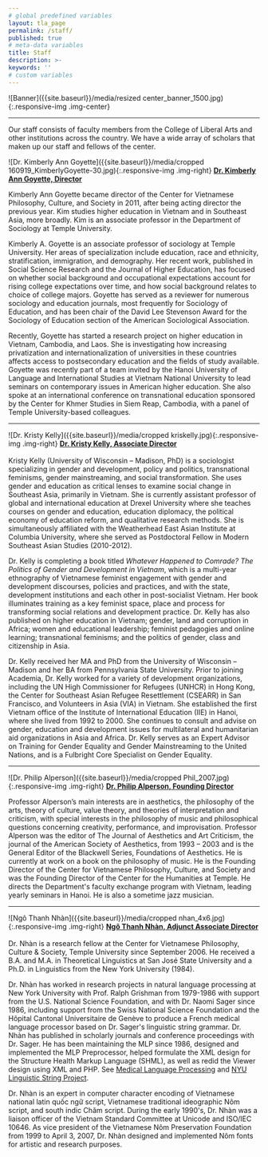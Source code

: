 ```yaml
---
# global predefined variables
layout: tla_page
permalink: /staff/
published: true
# meta-data variables
title: Staff
description: >-
keywords: ''
# custom variables
---
```

![Banner]({{site.baseurl}}/media/resized center_banner_1500.jpg){:.responsive-img .img-center}

___

Our staff consists of faculty members from the College of Liberal Arts and other institutions across the country. We have a wide array of scholars that maken up our staff and fellows of the center.

![Dr. Kimberly Ann Goyette]({{site.baseurl}}/media/cropped 160919_KimberlyGoyette-30.jpg){:.responsive-img .img-right}
**[Dr. Kimberly Ann Goyette, Director](https://liberalarts.temple.edu/academics/faculty/goyette-kimberly)**<br>

Kimberly Ann Goyette became director of the Center for Vietnamese Philosophy, Culture, and Society in 2011, after being acting director the previous year. Kim studies higher education in Vietnam and in Southeast Asia, more broadly. Kim is an associate professor in the Department of Sociology at Temple University.

Kimberly A. Goyette is an associate professor of sociology at Temple University.  Her areas of specialization include education, race and ethnicity, stratification, immigration, and demography.  Her recent work, published in Social Science Research and the Journal of Higher Education, has focused on whether social background and occupational expectations account for rising college expectations over time, and how social background relates to choice of college majors.  Goyette has served as a reviewer for numerous sociology and education journals, most frequently for Sociology of Education, and has been chair of the David Lee Stevenson Award for the Sociology of Education section of the American Sociological Association.

Recently, Goyette has started a research project on higher education in Vietnam, Cambodia, and Laos.  She is investigating how increasing privatization and internationalization of universities in these countries affects access to postsecondary education and the fields of study available.  Goyette was recently part of a team invited by the Hanoi University of Language and International Studies at Vietnam National University to lead seminars on contemporary issues in American higher education.  She also spoke at an international conference on transnational education sponsored by the Center for Khmer Studies in Siem Reap, Cambodia, with a panel of Temple University-based colleagues.

___

![Dr. Kristy Kelly]({{site.baseurl}}/media/cropped kriskelly.jpg){:.responsive-img .img-right}
**[Dr. Kristy Kelly, Associate Director](mailto:kek72@drexel.edu)**<br>  
Kristy Kelly (University of Wisconsin – Madison, PhD) is a sociologist specializing in gender and development, policy and politics, transnational feminisms, gender mainstreaming, and social transformation. She uses gender and education as critical lenses to examine social change in Southeast Asia, primarily in Vietnam. She is currently assistant professor of global and international education at Drexel University where she teaches courses on gender and education, education diplomacy, the political economy of education reform, and qualitative research methods. She is simultaneously affiliated with the Weatherhead East Asian Institute at Columbia University, where she served as Postdoctoral Fellow in Modern Southeast Asian Studies (2010-2012).

Dr. Kelly is completing a book titled _Whatever Happened to Comrade? The Politics of Gender and Development in Vietnam_, which is a multi-year ethnography of Vietnamese feminist engagement with gender and development discourses, policies and practices, and with the state, development institutions and each other in post-socialist Vietnam. Her book illuminates training as a key feminist space, place and process for transforming social relations and development practice. Dr. Kelly has also published on higher education in Vietnam; gender, land and corruption in Africa; women and educational leadership; feminist pedagogies and online learning; transnational feminisms; and the politics of gender, class and citizenship in Asia.

Dr. Kelly received her MA and PhD from the University of Wisconsin – Madison and her BA from Pennsylvania State University. Prior to joining Academia, Dr. Kelly worked for a variety of development organizations, including the UN High Commissioner for Refugees (UNHCR) in Hong Kong, the Center for Southeast Asian Refugee Resettlement (CSEARR) in San Francisco, and Volunteers in Asia (VIA) in Vietnam. She established the first Vietnam office of the Institute of International Education (IIE) in Hanoi, where she lived from 1992 to 2000. She continues to consult and advise on gender, education and development issues for multilateral and humanitarian aid organizations in Asia and Africa. Dr. Kelly serves as an Expert Advisor on Training for Gender Equality and Gender Mainstreaming to the United Nations, and is a Fulbright Core Specialist on Gender Equality.

___
 
![Dr. Philip Alperson]({{site.baseurl}}/media/cropped Phil_2007.jpg){:.responsive-img .img-right}
**[Dr. Philip Alperson, Founding Director](https://liberalarts.temple.edu/academics/faculty/alperson-philip-0)**<br>

Professor Alperson’s main interests are in aesthetics, the philosophy of the arts, theory of culture, value theory, and theories of interpretation and criticism, with special interests in the philosophy of music and philosophical questions concerning creativity, performance, and improvisation. Professor Alperson was the editor of The Journal of Aesthetics and Art Criticism, the journal of the American Society of Aesthetics, from 1993 – 2003 and is the General Editor of the Blackwell Series, Foundations of Aesthetics. He is currently at work on a book on the philosophy of music. He is the Founding Director of the Center for Vietnamese Philosophy, Culture, and Society and was the Founding Director of the Center for the Humanities at Temple. He directs the Department's faculty exchange program with Vietnam, leading yearly seminars in Hanoi. He is also a sometime jazz musician.

___

![Ngô Thanh Nhàn]({{site.baseurl}}/media/cropped nhan_4x6.jpg){:.responsive-img .img-right}
**[Ngô Thanh Nhàn, Adjunct Associate Director](mailto:nhane@temple.edu)**<br>  
Dr. Nhàn is a research fellow at the Center for Vietnamese Philosophy, Culture & Society, Temple University since September 2006. He received a B.A. and M.A. in Theoretical Linguistics at San José State University and a Ph.D. in Linguistics from the New York University (1984).

Dr. Nhàn has worked in research projects in natural language processing at New York University with Prof. Ralph Grishman from 1979-1986 with support from the U.S. National Science Foundation, and with Dr. Naomi Sager since 1986, including support from the Swiss National Science Foundation and the Hôpital Cantonal Universitaire de Genève to produce a French medical language processor based on Dr. Sager's linguistic string grammar. Dr. Nhàn has published in scholarly journals and conference proceedings with Dr. Sager. He has been maintaining the MLP since 1986, designed and implemented the MLP Preprocessor, helped formulate the XML design for the Structure Health Markup Language (SHML), as well as redid the Viewer design using XML and PHP. See [Medical Language Processing](http://mlp-xml.sourceforge.net/) and [NYU Linguistic String Project](http://www.cs.nyu.edu/cs/projects/lsp).

Dr. Nhàn is an expert in computer character encoding of Vietnamese national latin quốc ngữ script, Vietnamese traditional ideographic Nôm script, and south indic Chăm script. During the early 1990's, Dr. Nhàn was a liaison officer of the Vietnam Standard Committee at Unicode and ISO/IEC 10646. As vice president of the Vietnamese Nôm Preservation Foundation from 1999 to April 3, 2007, Dr. Nhàn designed and implemented Nôm fonts for artistic and research purposes.
 
